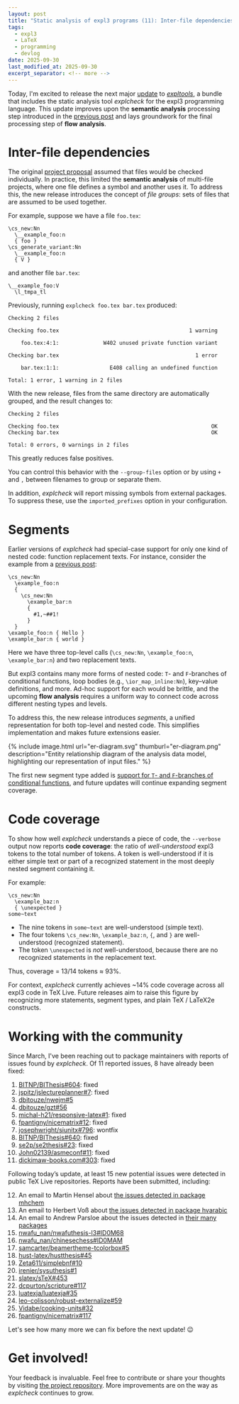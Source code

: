 ```yaml
---
layout: post
title: "Static analysis of expl3 programs (11): Inter-file dependencies, segments, and code coverage"
tags:
  - expl3
  - LaTeX
  - programming
  - devlog
date: 2025-09-30
last_modified_at: 2025-09-30
excerpt_separator: <!-- more -->
---
```


Today, I'm excited to release the next major [update][2] to [_expltools_][1], a bundle that includes the static analysis tool _explcheck_ for the expl3 programming language. This update improves upon the **semantic analysis** processing step introduced in the [previous post][3] and lays groundwork for the final processing step of **flow analysis**.

<!-- more -->

# Inter-file dependencies

The original [project proposal][4] assumed that files would be checked individually. In practice, this limited the **semantic analysis** of multi-file projects, where one file defines a symbol and another uses it. To address this, the new release introduces the concept of _file groups_: sets of files that are assumed to be used together.

For example, suppose we have a file `foo.tex`:

    \cs_new:Nn
      \__example_foo:n
      { foo }
    \cs_generate_variant:Nn
      \__example_foo:n
      { V }

and another file `bar.tex`:

    \__example_foo:V
      \l_tmpa_tl

Previously, running `explcheck foo.tex bar.tex` produced:

    Checking 2 files

    Checking foo.tex                                         1 warning

        foo.tex:4:1:              W402 unused private function variant

    Checking bar.tex                                           1 error

        bar.tex:1:1:                E408 calling an undefined function

    Total: 1 error, 1 warning in 2 files

With the new release, files from the same directory are automatically grouped, and the result changes to:

    Checking 2 files

    Checking foo.tex                                                OK
    Checking bar.tex                                                OK

    Total: 0 errors, 0 warnings in 2 files

This greatly reduces false positives.

You can control this behavior with the `--group-files` option or by using `+` and `,` between filenames to group or separate them.

In addition, _explcheck_ will report missing symbols from external packages. To suppress these, use the `imported_prefixes` option in your configuration.

# Segments

Earlier versions of _explcheck_ had special-case support for only one kind of nested code: function replacement texts. For instance, consider the example from a [previous post][5]:

    \cs_new:Nn
      \example_foo:n
      {
        \cs_new:Nn
          \example_bar:n
          {
            #1,~##1!
          }
      }
    \example_foo:n { Hello }
    \example_bar:n { world }

Here we have three top-level calls (`\cs_new:Nn`, `\example_foo:n`, `\example_bar:n`) and two replacement texts.

But expl3 contains many more forms of nested code: `T`- and `F`-branches of conditional functions, loop bodies (e.g., `\ior_map_inline:Nn`), key–value definitions, and more. Ad-hoc support for each would be brittle, and the upcoming **flow analysis** requires a uniform way to connect code across different nesting types and levels.

To address this, the new release introduces _segments_, a unified representation for both top-level and nested code. This simplifies implementation and makes future extensions easier.

{% include image.html url="er-diagram.svg" thumburl="er-diagram.png"
   description="Entity relationship diagram of the analysis data model, highlighting our representation of input files." %}

The first new segment type added is [support for `T`- and `F`-branches of conditional functions][6], and future updates will continue expanding segment coverage.

# Code coverage

To show how well _explcheck_ understands a piece of code, the `--verbose` output now reports **code coverage**: the ratio of _well-understood_ expl3 tokens to the total number of tokens. A token is well-understood if it is either simple text or part of a recognized statement in the most deeply nested segment containing it.

For example:

    \cs_new:Nn
      \example_baz:n
      { \unexpected }
    some~text

- The nine tokens in `some~text` are well-understood (simple text).
- The four tokens `\cs_new:Nn`, `\example_baz:n`, `{`, and `}` are well-understood (recognized statement).
- The token `\unexpected` is _not_ well-understood, because there are no recognized statements in the replacement text.

Thus, coverage = 13/14 tokens ≈ 93%.

For context, _explcheck_ currently achieves ~14% code coverage across all expl3 code in TeX Live. Future releases aim to raise this figure by recognizing more statements, segment types, and plain TeX / LaTeX2e constructs.

# Working with the community

Since March, I've been reaching out to package maintainers with reports of issues found by _explcheck_. Of 11 reported issues, 8 have already been fixed:

1. [BITNP/BIThesis#604](https://github.com/BITNP/BIThesis/issues/604): fixed
2. [jspitz/jslectureplanner#7](https://github.com/jspitz/jslectureplanner/issues/7): fixed
3. [dbitouze/nwejm#5](https://github.com/dbitouze/nwejm/issues/5)
4. [dbitouze/gzt#56](https://github.com/dbitouze/gzt/issues/56)
5. [michal-h21/responsive-latex#1](https://github.com/michal-h21/responsive-latex/issues/1): fixed
6. [fpantigny/nicematrix#12](https://github.com/fpantigny/nicematrix/issues/12): fixed
7. [josephwright/siunitx#796](https://github.com/josephwright/siunitx/issues/796): wontfix
8. [BITNP/BIThesis#640](https://github.com/BITNP/BIThesis/issues/640): fixed
9. [se2p/se2thesis#23](https://github.com/se2p/se2thesis/issues/23): fixed
10. [John02139/asmeconf#11](https://github.com/John02139/asmeconf/issues/11): fixed
11. [dickimaw-books.com#303](https://dickimaw-books.com/bugtracker.php?key=303): fixed

Following today’s update, at least 15 new potential issues were detected in public TeX Live repositories. Reports have been submitted, including:

12. An email to Martin Hensel about [the issues detected in package mhchem][8]
13. An email to Herbert Voß about [the issues detected in package hvarabic][9]
14. An email to Andrew Parsloe about the issues detected in [their many packages][10]
15. [nwafu_nan/nwafuthesis-l3#ID0M68][12]
16. [nwafu_nan/chinesechess#ID0MAM][11]
17. [samcarter/beamertheme-tcolorbox#5][13]
18. [hust-latex/hustthesis#45][14]
19. [Zeta611/simplebnf#10][15]
20. [irenier/sysuthesis#1][16]
21. [slatex/sTeX#453][17]
22. [dcpurton/scripture#117][18]
23. [luatexja/luatexja#35][19]
24. [leo-colisson/robust-externalize#59][20]
25. [Vidabe/cooking-units#32][21]
26. [fpantigny/nicematrix#117][18]

Let's see how many more we can fix before the next update! 😉

# Get involved!

Your feedback is invaluable. Feel free to contribute or share your thoughts by visiting [the project repository][7]. More improvements are on the way as _explcheck_ continues to grow.

 [1]: https://ctan.org/pkg/expltools
 [2]: https://github.com/Witiko/expltools/releases/tag/2025-09-29
 [3]: /Expl3-Linter-10
 [4]: https://tug.org/tc/devfund/documents/2024-09-expltools.pdf
 [5]: /Expl3-Linter-8.5
 [6]: https://github.com/witiko/expltools/issues/92
 [7]: https://github.com/Witiko/expltools/
 [8]: https://koppor.github.io/explcheck-issues/texmf-dist/tex/latex/mhchem/mhchem.sty
 [9]: https://koppor.github.io/explcheck-issues/texmf-dist/tex/latex/hvarabic/hvarabic.sty
 [10]: https://ctan.org/author/parsloe
 [11]: https://gitee.com/nwafu_nan/chinesechess/issues/ID0MAM
 [12]: https://gitee.com/nwafu_nan/nwafuthesis-l3/issues/ID0M68
 [13]: https://github.com/samcarter/beamertheme-tcolorbox/issues/5
 [14]: https://github.com/hust-latex/hustthesis/issues/45
 [15]: https://github.com/Zeta611/simplebnf/issues/10
 [16]: https://github.com/irenier/sysuthesis/issues/1
 [17]: https://github.com/slatex/sTeX/issues/453
 [18]: https://github.com/dcpurton/scripture/issues/117
 [19]: https://github.com/luatexja/luatexja/issues/35
 [20]: https://github.com/leo-colisson/robust-externalize/issues/59
 [21]: https://github.com/Vidabe/cooking-units/issues/32
 [22]: https://github.com/fpantigny/nicematrix/issues/18
